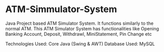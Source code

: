 # ATM-Simmulator-System
Java Project based ATM Simulator System. It functions similarly to the normal ATM. This ATM Simulator System has functionalities like Opening Banking Account, Deposit, Withdrawl, MiniStatement, Pin Change etc


Technologies Used: Core Java (Swing & AWT)
Database Used: MySQL
